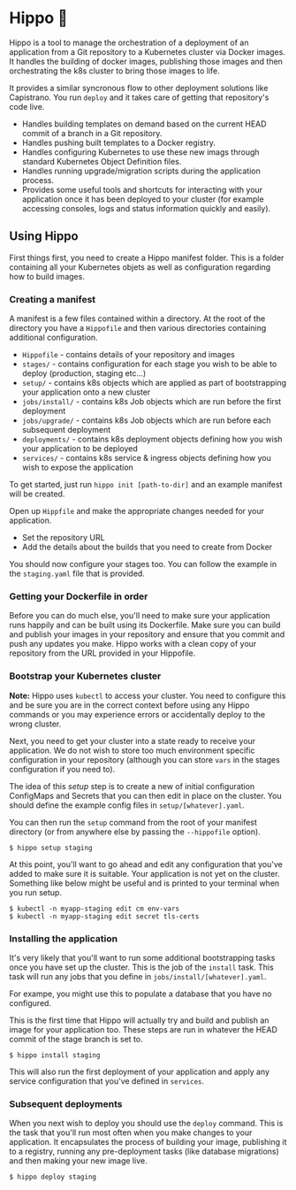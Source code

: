 # Hippo 🦛

Hippo is a tool to manage the orchestration of a deployment of an application from a Git repository to a Kubernetes cluster via Docker images. It handles the building of docker images, publishing those images and then orchestrating the k8s cluster to bring those images to life.

It provides a similar syncronous flow to other deployment solutions like Capistrano. You run `deploy` and it takes care of getting that repository's code live.

- Handles building templates on demand based on the current HEAD commit of a branch in a Git repository.
- Handles pushing built templates to a Docker registry.
- Handles configuring Kubernetes to use these new imags through standard Kubernetes Object Definition files.
- Handles running upgrade/migration scripts during the application process.
- Provides some useful tools and shortcuts for interacting with your application once it has been deployed to your cluster (for example accessing consoles, logs and status information quickly and easily).

## Using Hippo

First things first, you need to create a Hippo manifest folder. This is a folder containing all your Kubernetes objets as well as configuration regarding how to build images.

### Creating a manifest

A manifest is a few files contained within a directory. At the root of the directory you have a `Hippofile` and then various directories containing additional configuration.

- `Hippofile` - contains details of your repository and images
- `stages/` - contains configuration for each stage you wish to be able to deploy (production, staging etc...)
- `setup/` - contains k8s objects which are applied as part of bootstrapping your application onto a new cluster
- `jobs/install/` - contains k8s Job objects which are run before the first deployment
- `jobs/upgrade/` - contains k8s Job objects which are run before each subsequent deployment
- `deployments/` - contains k8s deployment objects defining how you wish your application to be deployed
- `services/` - contains k8s service & ingress objects defining how you wish to expose the application

To get started, just run `hippo init [path-to-dir]` and an example manifest will be created.

Open up `Hippfile` and make the appropriate changes needed for your application.

- Set the repository URL
- Add the details about the builds that you need to create from Docker

You should now configure your stages too. You can follow the example in the `staging.yaml` file that is provided.

### Getting your Dockerfile in order

Before you can do much else, you'll need to make sure your application runs happily and can be built using its Dockerfile. Make sure you can build and publish your images in your repository and ensure that you commit and push any updates you make. Hippo works with a clean copy of your repository from the URL provided in your Hippofile.

### Bootstrap your Kubernetes cluster

**Note:** Hippo uses `kubectl` to access your cluster. You need to configure this and be sure you are in the correct context before using any Hippo commands or you may experience errors or accidentally deploy to the wrong cluster.

Next, you need to get your cluster into a state ready to receive your application. We do not wish to store too much environment specific configuration in your repository (although you can store `vars` in the stages configuration if you need to).

The idea of this _setup_ step is to create a new of initial configuration ConfigMaps and Secrets that you can then edit in place on the cluster. You should define the example config files in `setup/[whatever].yaml`.

You can then run the `setup` command from the root of your manifest directory (or from anywhere else by passing the `--hippofile` option).

```
$ hippo setup staging
```

At this point, you'll want to go ahead and edit any configuration that you've added to make sure it is suitable. Your application is not yet on the cluster. Something like below might be useful and is printed to your terminal when you run setup.

```
$ kubectl -n myapp-staging edit cm env-vars
$ kubectl -n myapp-staging edit secret tls-certs
```

### Installing the application

It's very likely that you'll want to run some additional bootstrapping tasks once you have set up the cluster. This is the job of the `install` task. This task will run any jobs that you define in `jobs/install/[whatever].yaml`.

For exampe, you might use this to populate a database that you have no configured.

This is the first time that Hippo will actually try and build and publish an image for your application too. These steps are run in whatever the HEAD commit of the stage branch is set to.

```
$ hippo install staging
```

This will also run the first deployment of your application and apply any service configuration that you've defined in `services`.

### Subsequent deployments

When you next wish to deploy you should use the `deploy` command. This is the task that you'll run most often when you make changes to your application. It encapsulates the process of building your image, publishing it to a registry, running any pre-deployment tasks (like database migrations) and then making your new image live.

```
$ hippo deploy staging
```
